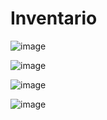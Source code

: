 # Inventario
![image](https://user-images.githubusercontent.com/19364556/205117581-6fac35b2-37b1-4429-82bf-7a68d5b4fec7.png)

![image](https://user-images.githubusercontent.com/19364556/205117641-5e44a8f2-dc5c-428a-a20f-1804fca16eb9.png)

![image](https://user-images.githubusercontent.com/19364556/205117861-915c7eaf-2fcb-4d37-8b11-cdc806458af7.png)

![image](https://user-images.githubusercontent.com/19364556/205118108-3af426c5-1dfe-4330-9d96-ebab7a623514.png)

